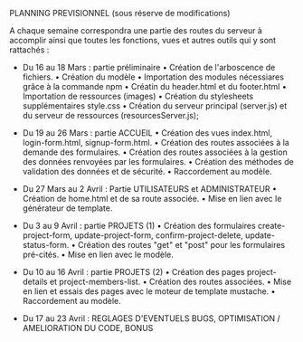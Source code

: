 PLANNING PREVISIONNEL (sous réserve de modifications)

A chaque semaine correspondra une partie des routes du serveur à accomplir ainsi que toutes les fonctions, vues et autres outils qui y sont rattachés : 
- Du 16 au 18 Mars : partie préliminaire
        • Création de l'arboscence de fichiers.
        • Création du modèle
        • Importation des modules nécessiares grâce à la commande npm
        • Créatin du header.html et du footer.html
        • Importation de ressources (images)
        • Création du stylesheets supplémentaires style.css
        • Création du serveur principal (server.js) et du serveur de ressources (resourcesServer.js);

- Du 19 au 26 Mars : partie ACCUEIL 
        • Création des vues index.html, login-form.html, signup-form.html.
        • Création des routes associées à la demande des formulaires.
        • Création des routes associées à la gestion des données renvoyées par les formulaires.
        • Création des méthodes de validation des données et de sécurité.
        • Raccordement au modèle.

- Du 27 Mars au 2 Avril : Partie UTILISATEURS et ADMINISTRATEUR
        • Création de home.html et de sa route associée.
        • Mise en lien avec le générateur de template.

- Du 3 au 9 Avril : partie PROJETS (1)
        • Création des formulaires create-project-form, update-project-form, confirm-project-delete, update-status-form.
        • Création des routes "get" et "post" pour les formulaires pré-cités.
        • Mise en lien avec le modèle.

- Du 10 au 16 Avril : partie PROJETS (2)
        • Création des pages project-details et project-members-list.
        • Création des routes associées.
        • Mise en lien et essais des pages avec le moteur de template mustache.
        • Raccordement au modèle.

- Du 17 au 23 Avril : REGLAGES D'EVENTUELS BUGS, OPTIMISATION / AMELIORATION DU CODE, BONUS